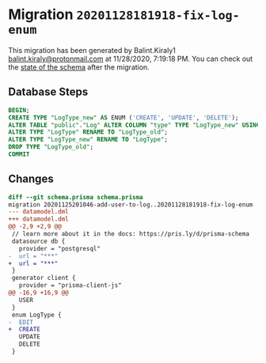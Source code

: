# Migration `20201128181918-fix-log-enum`

This migration has been generated by Balint.Kiraly1 <balint.kiraly@protonmail.com> at 11/28/2020, 7:19:18 PM.
You can check out the [state of the schema](./schema.prisma) after the migration.

## Database Steps

```sql
BEGIN;
CREATE TYPE "LogType_new" AS ENUM ('CREATE', 'UPDATE', 'DELETE');
ALTER TABLE "public"."Log" ALTER COLUMN "type" TYPE "LogType_new" USING ("type"::text::"LogType_new");
ALTER TYPE "LogType" RENAME TO "LogType_old";
ALTER TYPE "LogType_new" RENAME TO "LogType";
DROP TYPE "LogType_old";
COMMIT
```

## Changes

```diff
diff --git schema.prisma schema.prisma
migration 20201125201046-add-user-to-log..20201128181918-fix-log-enum
--- datamodel.dml
+++ datamodel.dml
@@ -2,9 +2,9 @@
 // learn more about it in the docs: https://pris.ly/d/prisma-schema
 datasource db {
   provider = "postgresql"
-  url = "***"
+  url = "***"
 }
 generator client {
   provider = "prisma-client-js"
@@ -16,9 +16,9 @@
   USER
 }
 enum LogType {
-  EDIT
+  CREATE
   UPDATE
   DELETE
 }
```


